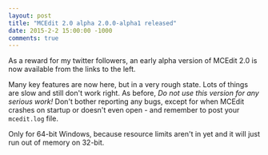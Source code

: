 ```yaml
---
layout: post
title: "MCEdit 2.0 alpha 2.0.0-alpha1 released"
date: 2015-2-2 15:00:00 -1000
comments: true
---
```


As a reward for my twitter followers, an early alpha version of MCEdit 2.0 is now available from the links to the left. 

Many key features are now here, but in a very rough state. Lots of things are slow and still don't work right. As before, <em>Do not use this version for any serious work!</em> Don't bother reporting any bugs, except for when MCEdit crashes on startup or doesn't even open - and remember to post your `mcedit.log` file.
  
Only for 64-bit Windows, because resource limits aren't in yet and it will just run out of memory on 32-bit. 

